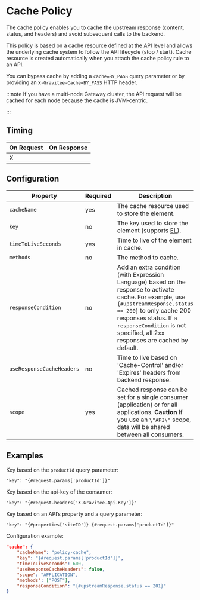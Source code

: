# Cache Policy

<head>
  <meta name="guidename" content="API Management"/>
  <meta name="context" content="GUID-47829366-ef7e-4e7f-9248-81d25f3b454"/>
</head>

The cache policy enables you to cache the upstream response (content, status, and headers) and avoid subsequent calls to the backend.

This policy is based on a cache resource defined at the API level and allows the underlying cache system to follow the API lifecycle (stop / start). Cache resource is created automatically when you attach the cache policy rule to an API.

You can bypass cache by adding a `cache=BY_PASS` query parameter or by providing an `X-Gravitee-Cache=BY_PASS` HTTP header.

:::note
If you have a multi-node Gateway cluster, the API request will be cached for each node because the cache is JVM-centric.

:::


## Timing


| On Request | On Response |
|---|---|
|  X |   |   


## Configuration


| Property  |Required   |Description   | Type  | Default |
|---|---|---|---|---|
|  `cacheName` |  yes |The cache resource used to store the element.   |string |
|  `key` |  no | The key used to store the element (supports [EL](docs/Atomsphere/API%20Management/Topics/api-expression_language.md)).  |string |
|  `timeToLiveSeconds` | yes  | Time to live of the element in cache.  | integer| 600 (10 minutes) |
|`methods`| no| The method to cache.|array of strings| [GET,OPTIONS,HEAD]
|`responseCondition`|no|Add an extra condition (with Expression Language) based on the response to activate cache. For example, use `{#upstreamResponse.status == 200}` to only cache 200 responses status. If a `responseCondition` is not specified, all 2xx responses are cached by default.|string||
| `useResponseCacheHeaders` |no | Time to live based on 'Cache-Control' and/or 'Expires' headers from backend response. | boolean | false|
| `scope` | yes|Cached response can be set for a single consumer (application) or for all applications. **Caution** If you use an ` \"API\" ` scope, data will be shared between all consumers. | API/APPLICATION | APPLICATION |

## Examples

Key based on the `productId` query parameter:
```
"key": "{#request.params['productId']}"
```

Key based on the api-key of the consumer:
```
"key": "{#request.headers['X-Gravitee-Api-Key']}"
```
Key based on an API’s property and a query parameter:
```
"key": "{#properties['siteID']}-{#request.params['productId']}"
```
Configuration example:
``` json
"cache": {
    "cacheName": "policy-cache",
    "key": "{#request.params['productId']}",
    "timeToLiveSeconds": 600,
    "useResponseCacheHeaders": false,
    "scope": "APPLICATION",
    "methods": ["POST"],
    "responseCondition": "{#upstreamResponse.status == 201}"
}
```
